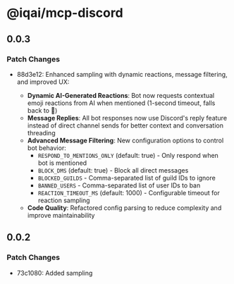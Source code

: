 # @iqai/mcp-discord

## 0.0.3

### Patch Changes

- 88d3e12: Enhanced sampling with dynamic reactions, message filtering, and improved UX:

  - **Dynamic AI-Generated Reactions**: Bot now requests contextual emoji reactions from AI when mentioned (1-second timeout, falls back to 🤔)
  - **Message Replies**: All bot responses now use Discord's reply feature instead of direct channel sends for better context and conversation threading
  - **Advanced Message Filtering**: New configuration options to control bot behavior:
    - `RESPOND_TO_MENTIONS_ONLY` (default: true) - Only respond when bot is mentioned
    - `BLOCK_DMS` (default: true) - Block all direct messages
    - `BLOCKED_GUILDS` - Comma-separated list of guild IDs to ignore
    - `BANNED_USERS` - Comma-separated list of user IDs to ban
    - `REACTION_TIMEOUT_MS` (default: 1000) - Configurable timeout for reaction sampling
  - **Code Quality**: Refactored config parsing to reduce complexity and improve maintainability

## 0.0.2

### Patch Changes

- 73c1080: Added sampling
